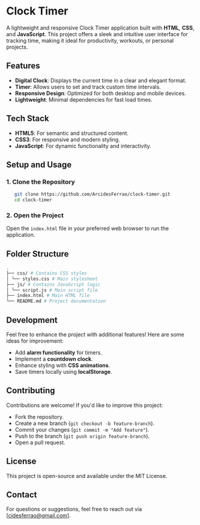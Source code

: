 # Clock Timer

A lightweight and responsive Clock Timer application built with **HTML**, **CSS**, and **JavaScript**. This project offers a sleek and intuitive user interface for tracking time, making it ideal for productivity, workouts, or personal projects.

## Features

- **Digital Clock**: Displays the current time in a clear and elegant format.
- **Timer**: Allows users to set and track custom time intervals.
- **Responsive Design**: Optimized for both desktop and mobile devices.
- **Lightweight**: Minimal dependencies for fast load times.

## Tech Stack

- **HTML5**: For semantic and structured content.
- **CSS3**: For responsive and modern styling.
- **JavaScript**: For dynamic functionality and interactivity.

## Setup and Usage

### 1. Clone the Repository

```bash
   git clone https://github.com/ArcidesFerrao/clock-timer.git
   cd clock-timer
```

### 2. Open the Project

Open the `index.html` file in your preferred web browser to run the application.

## Folder Structure

```bash
.
├── css/ # Contains CSS styles
│ └── styles.css # Main stylesheet
├── js/ # Contains JavaScript logic
│ └── script.js # Main script file
├── index.html # Main HTML file
└── README.md # Project documentation
```

## Development

Feel free to enhance the project with additional features! Here are some ideas for improvement:

- Add **alarm functionality** for timers.
- Implement a **countdown clock**.
- Enhance styling with **CSS animations**.
- Save timers locally using **localStorage**.

## Contributing

Contributions are welcome! If you'd like to improve this project:

- Fork the repository.
- Create a new branch (`git checkout -b feature-branch`).
- Commit your changes (`git commit -m "Add feature"`).
- Push to the branch (`git push origin feature-branch`).
- Open a pull request.

## License

This project is open-source and available under the MIT License.

## Contact

For questions or suggestions, feel free to reach out via [cidesferrao@gmail.com].
